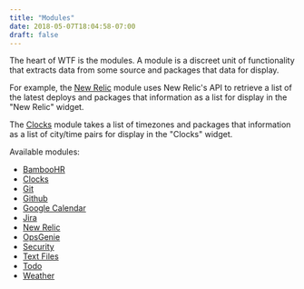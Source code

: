 ```yaml
---
title: "Modules"
date: 2018-05-07T18:04:58-07:00
draft: false
---
```


The heart of WTF is the modules. A module is a discreet unit of
functionality that extracts data from some source and packages that data
for display.

For example, the <a href="/posts/modules/newrelic">New Relic</a> module
uses New Relic's API to retrieve a list of the latest deploys and
packages that information as a list for display in the "New Relic"
widget.

The <a href="/posts/modules/clocks">Clocks</a> module takes a list of
timezones and packages that information as a list of city/time pairs for
display in the "Clocks" widget.

Available modules:

<ul class="list-bare">
  <li><a href="/posts/modules/bamboohr">BambooHR</a>
  <li><a href="/posts/modules/clocks">Clocks</a>
  <li><a href="/posts/modules/git" class="disabled">Git</a>
  <li><a href="/posts/modules/github" class="disabled">Github</a>
  <li><a href="/posts/modules/gcal" class="disabled">Google Calendar</a>
  <li><a href="/posts/modules/jira" class="disabled">Jira</a>
  <li><a href="/posts/modules/newrelic" class="disabled">New Relic</a>
  <li><a href="/posts/modules/opsgenie">OpsGenie</a>
  <li><a href="/posts/modules/security">Security</a>
  <li><a href="/posts/modules/textfiles" class="disabled">Text Files</a>
  <li><a href="/posts/modules/todo" class="disabled">Todo</a>
  <li><a href="/posts/modules/weather" class="disabled">Weather</a>
</ul>
